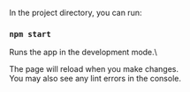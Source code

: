 In the project directory, you can run:

### `npm start`

Runs the app in the development mode.\

The page will reload when you make changes.\
You may also see any lint errors in the console.